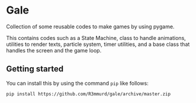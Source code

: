 # Gale

Collection of some reusable codes to make games by using pygame.

This contains codes such as a State Machine, class to handle animations,
utilities to render texts, particle system, timer utilities, and a
base class that handles the screen and the game loop.

## Getting started

You can install this by using the command `pip` like follows:

```bash
pip install https://github.com/R3mmurd/gale/archive/master.zip
```
